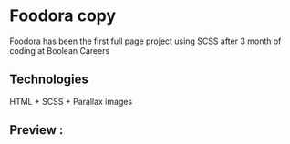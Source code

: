# Foodora copy
Foodora has been the first full page project using SCSS after 3 month of coding at Boolean Careers

## Technologies
HTML + SCSS + Parallax images

## Preview :
